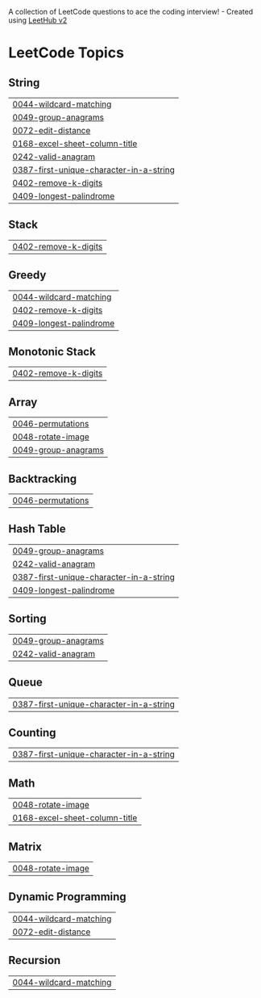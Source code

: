 A collection of LeetCode questions to ace the coding interview! - Created using [LeetHub v2](https://github.com/arunbhardwaj/LeetHub-2.0)
<!---LeetCode Topics Start-->
# LeetCode Topics
## String
|  |
| ------- |
| [0044-wildcard-matching](https://github.com/rajkumar060301/leet-code/tree/master/0044-wildcard-matching) |
| [0049-group-anagrams](https://github.com/rajkumar060301/leet-code/tree/master/0049-group-anagrams) |
| [0072-edit-distance](https://github.com/rajkumar060301/leet-code/tree/master/0072-edit-distance) |
| [0168-excel-sheet-column-title](https://github.com/rajkumar060301/leet-code/tree/master/0168-excel-sheet-column-title) |
| [0242-valid-anagram](https://github.com/rajkumar060301/leet-code/tree/master/0242-valid-anagram) |
| [0387-first-unique-character-in-a-string](https://github.com/rajkumar060301/leet-code/tree/master/0387-first-unique-character-in-a-string) |
| [0402-remove-k-digits](https://github.com/rajkumar060301/leet-code/tree/master/0402-remove-k-digits) |
| [0409-longest-palindrome](https://github.com/rajkumar060301/leet-code/tree/master/0409-longest-palindrome) |
## Stack
|  |
| ------- |
| [0402-remove-k-digits](https://github.com/rajkumar060301/leet-code/tree/master/0402-remove-k-digits) |
## Greedy
|  |
| ------- |
| [0044-wildcard-matching](https://github.com/rajkumar060301/leet-code/tree/master/0044-wildcard-matching) |
| [0402-remove-k-digits](https://github.com/rajkumar060301/leet-code/tree/master/0402-remove-k-digits) |
| [0409-longest-palindrome](https://github.com/rajkumar060301/leet-code/tree/master/0409-longest-palindrome) |
## Monotonic Stack
|  |
| ------- |
| [0402-remove-k-digits](https://github.com/rajkumar060301/leet-code/tree/master/0402-remove-k-digits) |
## Array
|  |
| ------- |
| [0046-permutations](https://github.com/rajkumar060301/leet-code/tree/master/0046-permutations) |
| [0048-rotate-image](https://github.com/rajkumar060301/leet-code/tree/master/0048-rotate-image) |
| [0049-group-anagrams](https://github.com/rajkumar060301/leet-code/tree/master/0049-group-anagrams) |
## Backtracking
|  |
| ------- |
| [0046-permutations](https://github.com/rajkumar060301/leet-code/tree/master/0046-permutations) |
## Hash Table
|  |
| ------- |
| [0049-group-anagrams](https://github.com/rajkumar060301/leet-code/tree/master/0049-group-anagrams) |
| [0242-valid-anagram](https://github.com/rajkumar060301/leet-code/tree/master/0242-valid-anagram) |
| [0387-first-unique-character-in-a-string](https://github.com/rajkumar060301/leet-code/tree/master/0387-first-unique-character-in-a-string) |
| [0409-longest-palindrome](https://github.com/rajkumar060301/leet-code/tree/master/0409-longest-palindrome) |
## Sorting
|  |
| ------- |
| [0049-group-anagrams](https://github.com/rajkumar060301/leet-code/tree/master/0049-group-anagrams) |
| [0242-valid-anagram](https://github.com/rajkumar060301/leet-code/tree/master/0242-valid-anagram) |
## Queue
|  |
| ------- |
| [0387-first-unique-character-in-a-string](https://github.com/rajkumar060301/leet-code/tree/master/0387-first-unique-character-in-a-string) |
## Counting
|  |
| ------- |
| [0387-first-unique-character-in-a-string](https://github.com/rajkumar060301/leet-code/tree/master/0387-first-unique-character-in-a-string) |
## Math
|  |
| ------- |
| [0048-rotate-image](https://github.com/rajkumar060301/leet-code/tree/master/0048-rotate-image) |
| [0168-excel-sheet-column-title](https://github.com/rajkumar060301/leet-code/tree/master/0168-excel-sheet-column-title) |
## Matrix
|  |
| ------- |
| [0048-rotate-image](https://github.com/rajkumar060301/leet-code/tree/master/0048-rotate-image) |
## Dynamic Programming
|  |
| ------- |
| [0044-wildcard-matching](https://github.com/rajkumar060301/leet-code/tree/master/0044-wildcard-matching) |
| [0072-edit-distance](https://github.com/rajkumar060301/leet-code/tree/master/0072-edit-distance) |
## Recursion
|  |
| ------- |
| [0044-wildcard-matching](https://github.com/rajkumar060301/leet-code/tree/master/0044-wildcard-matching) |
<!---LeetCode Topics End-->